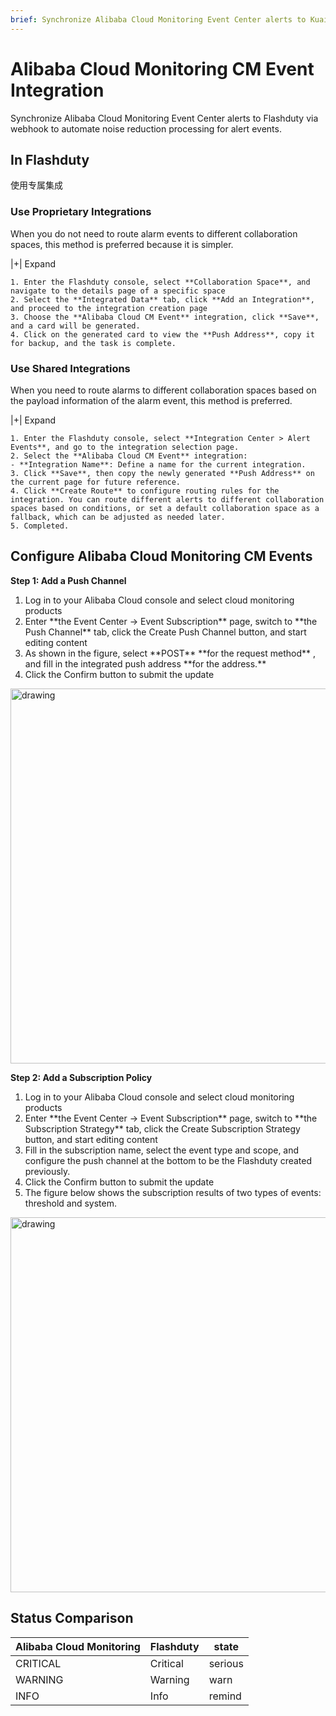```yaml
---
brief: Synchronize Alibaba Cloud Monitoring Event Center alerts to Kuaimao Xingyun via webhook to automate noise reduction processing for alert events
---
```


# Alibaba Cloud Monitoring CM Event Integration

Synchronize Alibaba Cloud Monitoring Event Center alerts to Flashduty via webhook to automate noise reduction processing for alert events.

## In Flashduty
使用专属集成

### Use Proprietary Integrations

When you do not need to route alarm events to different collaboration spaces, this method is preferred because it is simpler.

|+| Expand

    1. Enter the Flashduty console, select **Collaboration Space**, and navigate to the details page of a specific space
    2. Select the **Integrated Data** tab, click **Add an Integration**, and proceed to the integration creation page
    3. Choose the **Alibaba Cloud CM Event** integration, click **Save**, and a card will be generated.
    4. Click on the generated card to view the **Push Address**, copy it for backup, and the task is complete.

### Use Shared Integrations

When you need to route alarms to different collaboration spaces based on the payload information of the alarm event, this method is preferred.

|+| Expand

    1. Enter the Flashduty console, select **Integration Center > Alert Events**, and go to the integration selection page.
    2. Select the **Alibaba Cloud CM Event** integration:
    - **Integration Name**: Define a name for the current integration.
    3. Click **Save**, then copy the newly generated **Push Address** on the current page for future reference.
    4. Click **Create Route** to configure routing rules for the integration. You can route different alerts to different collaboration spaces based on conditions, or set a default collaboration space as a fallback, which can be adjusted as needed later.
    5. Completed.

## Configure Alibaba Cloud Monitoring CM Events
**Step 1: Add a Push Channel**

<div id="!"><ol><li>Log in to your Alibaba Cloud console and select cloud monitoring products</li><li> Enter **the Event Center -> Event Subscription** page, switch to **the Push Channel** tab, click the Create Push Channel button, and start editing content</li><li> As shown in the figure, select **POST** **for the request method** , and fill in the integrated push address **for the address.**</li><li> Click the Confirm button to submit the update</li></ol><img alt="drawing" width="600" src="https://fcdoc.github.io/img/zh/seOk8MgkEvjJCNzrDUEr8i0bnprzJyM5bb7-V_I3lqs.avif"></div>

**Step 2: Add a Subscription Policy**

<div id="!"><ol><li>Log in to your Alibaba Cloud console and select cloud monitoring products</li><li> Enter **the Event Center -> Event Subscription** page, switch to **the Subscription Strategy** tab, click the Create Subscription Strategy button, and start editing content</li><li> Fill in the subscription name, select the event type and scope, and configure the push channel at the bottom to be the Flashduty created previously.</li><li> Click the Confirm button to submit the update</li><li> The figure below shows the subscription results of two types of events: threshold and system.</li></ol><img alt="drawing" width="600" src="https://fcdoc.github.io/img/zh/yyNAM2bu8Z8ppbnnUX_irJpODrosO8QqejhB8egEojw.avif"></div>

## Status Comparison
<div class="md-block">

| Alibaba Cloud Monitoring |  Flashduty  | state |
| ------------ | -------- | ---- |
| CRITICAL     | Critical | serious |
| WARNING      | Warning  | warn |
| INFO         | Info     | remind |

</div>
